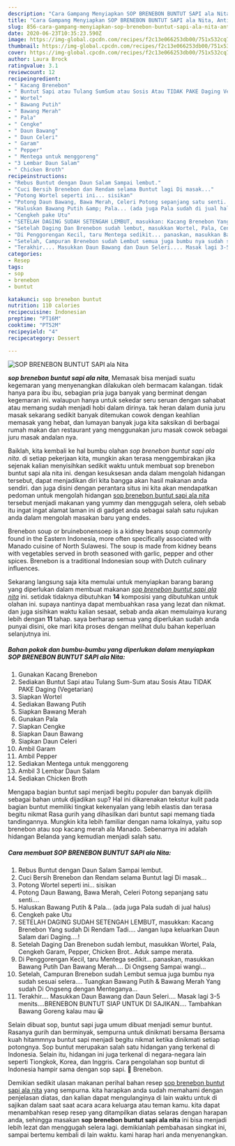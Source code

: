 ```yaml
---
description: "Cara Gampang Menyiapkan SOP BRENEBON BUNTUT SAPI ala Nita, Anti Gagal"
title: "Cara Gampang Menyiapkan SOP BRENEBON BUNTUT SAPI ala Nita, Anti Gagal"
slug: 856-cara-gampang-menyiapkan-sop-brenebon-buntut-sapi-ala-nita-anti-gagal
date: 2020-06-23T10:35:23.590Z
image: https://img-global.cpcdn.com/recipes/f2c13e066253db00/751x532cq70/sop-brenebon-buntut-sapi-ala-nita-foto-resep-utama.jpg
thumbnail: https://img-global.cpcdn.com/recipes/f2c13e066253db00/751x532cq70/sop-brenebon-buntut-sapi-ala-nita-foto-resep-utama.jpg
cover: https://img-global.cpcdn.com/recipes/f2c13e066253db00/751x532cq70/sop-brenebon-buntut-sapi-ala-nita-foto-resep-utama.jpg
author: Laura Brock
ratingvalue: 3.1
reviewcount: 12
recipeingredient:
- " Kacang Brenebon"
- " Buntut Sapi atau Tulang SumSum atau Sosis Atau TIDAK PAKE Daging Vegetarian"
- " Wortel"
- " Bawang Putih"
- " Bawang Merah"
- " Pala"
- " Cengke"
- " Daun Bawang"
- " Daun Celeri"
- " Garam"
- " Pepper"
- " Mentega untuk menggoreng"
- "3 Lembar Daun Salam"
- " Chicken Broth"
recipeinstructions:
- "Rebus Buntut dengan Daun Salam Sampai lembut."
- "Cuci Bersih Brenebon dan Rendam selama Buntut lagi Di masak..."
- "Potong Wortel seperti ini... sisikan"
- "Potong Daun Bawang, Bawa Merah, Celeri Potong sepanjang satu senti...."
- "Haluskan Bawang Putih &amp; Pala... (ada juga Pala sudah di jual halus)"
- "Cengkeh pake Utu"
- "SETELAH DAGING SUDAH SETENGAH LEMBUT, masukkan: Kacang Brenebon Yang sudah Di Rendam Tadi.... Jangan lupa keluarkan Daun Salam dari Daging....!"
- "Setelah Daging Dan Brenebon sudah lembut, masukkan Wortel, Pala, Cengkeh Garam, Pepper, Chicken Brot.. Aduk sampe merata."
- "Di Penggorengan Kecil, taru Mentega sedikit... panaskan, masukkan Bawang Putih Dan Bawang Merah.... Di Ongseng Sampai wangi..."
- "Setelah, Campuran Brenebon sudah Lembut semua juga bumbu nya sudah sesuai selera.... Tuangkan Bawang Putih &amp; Bawang Merah Yang sudah Di Ongseng dengan Menteganya..."
- "Terakhir.... Masukkan Daun Bawang dan Daun Seleri.... Masak lagi 3-5 menits....BRENEBON BUNTUT SIAP UNTUK DI SAJIKAN.... Tambahkan Bawang Goreng kalau mau 😀"
categories:
- Resep
tags:
- sop
- brenebon
- buntut

katakunci: sop brenebon buntut 
nutrition: 110 calories
recipecuisine: Indonesian
preptime: "PT16M"
cooktime: "PT52M"
recipeyield: "4"
recipecategory: Dessert

---
```



![SOP BRENEBON BUNTUT SAPI ala Nita](https://img-global.cpcdn.com/recipes/f2c13e066253db00/751x532cq70/sop-brenebon-buntut-sapi-ala-nita-foto-resep-utama.jpg)

<b><i>sop brenebon buntut sapi ala nita</i></b>, Memasak bisa menjadi suatu kegemaran yang menyenangkan dilakukan oleh bermacam kalangan. tidak hanya para ibu ibu, sebagian pria juga banyak yang berminat dengan kegemaran ini. walaupun hanya untuk sekedar seru seruan dengan sahabat atau memang sudah menjadi hobi dalam dirinya. tak heran dalam dunia juru masak sekarang sedikit banyak ditemukan cowok dengan keahlian memasak yang hebat, dan lumayan banyak juga kita saksikan di berbagai rumah makan dan restaurant yang menggunakan juru masak cowok sebagai juru masak andalan nya.

Baiklah, kita kembali ke hal bumbu olahan <i>sop brenebon buntut sapi ala nita</i>. di setiap pekerjaan kita, mungkin akan terasa menggembirakan jika sejenak kalian menyisihkan sedikit waktu untuk membuat sop brenebon buntut sapi ala nita ini. dengan kesuksesan anda dalam mengolah hidangan tersebut, dapat menjadikan diri kita bangga akan hasil makanan anda sendiri. dan juga disini dengan perantara situs ini kita akan mendapatkan pedoman untuk mengolah hidangan <u>sop brenebon buntut sapi ala nita</u> tersebut menjadi makanan yang yummy dan menggugah selera, oleh sebab itu ingat ingat alamat laman ini di gadget anda sebagai salah satu rujukan anda dalam mengolah masakan baru yang endes.

Brenebon soup or bruinebonensoep is a kidney beans soup commonly found in the Eastern Indonesia, more often specifically associated with Manado cuisine of North Sulawesi. The soup is made from kidney beans with vegetables served in broth seasoned with garlic, pepper and other spices. Brenebon is a traditional Indonesian soup with Dutch culinary influences.


Sekarang langsung saja kita memulai untuk menyiapkan barang barang yang diperlukan dalam membuat makanan <u><i>sop brenebon buntut sapi ala nita</i></u> ini. setidak tidaknya dibutuhkan <b>14</b> komposisi yang dibutuhkan untuk olahan ini. supaya nantinya dapat membuahkan rasa yang lezat dan nikmat. dan juga sisihkan waktu kalian sesaat, sebab anda akan memulainya kurang lebih dengan <b>11</b> tahap. saya berharap semua yang diperlukan sudah anda punyai disini, oke mari kita proses dengan melihat dulu bahan keperluan selanjutnya ini.

<!--inarticleads1-->

##### Bahan pokok dan bumbu-bumbu yang diperlukan dalam menyiapkan SOP BRENEBON BUNTUT SAPI ala Nita:

1. Gunakan  Kacang Brenebon
1. Sediakan  Buntut Sapi atau Tulang Sum-Sum atau Sosis Atau TIDAK PAKE Daging (Vegetarian)
1. Siapkan  Wortel
1. Sediakan  Bawang Putih
1. Siapkan  Bawang Merah
1. Gunakan  Pala
1. Siapkan  Cengke
1. Siapkan  Daun Bawang
1. Siapkan  Daun Celeri
1. Ambil  Garam
1. Ambil  Pepper
1. Sediakan  Mentega untuk menggoreng
1. Ambil 3 Lembar Daun Salam
1. Sediakan  Chicken Broth


Mengapa bagian buntut sapi menjadi begitu populer dan banyak dipilih sebagai bahan untuk dijadikan sup? Hal ini dikarenakan tekstur kulit pada bagian buntut memiliki tingkat kekenyalan yang lebih elastis dan terasa begitu nikmat Rasa gurih yang dihasilkan dari buntut sapi memang tiada tandingannya. Mungkin kita lebih familiar dengan nama lokalnya, yaitu sop brenebon atau sop kacang merah ala Manado. Sebenarnya ini adalah hidangan Belanda yang kemudian menjadi salah satu. 

<!--inarticleads2-->

##### Cara membuat SOP BRENEBON BUNTUT SAPI ala Nita:

1. Rebus Buntut dengan Daun Salam Sampai lembut.
1. Cuci Bersih Brenebon dan Rendam selama Buntut lagi Di masak...
1. Potong Wortel seperti ini... sisikan
1. Potong Daun Bawang, Bawa Merah, Celeri Potong sepanjang satu senti....
1. Haluskan Bawang Putih &amp; Pala... (ada juga Pala sudah di jual halus)
1. Cengkeh pake Utu
1. SETELAH DAGING SUDAH SETENGAH LEMBUT, masukkan: Kacang Brenebon Yang sudah Di Rendam Tadi.... Jangan lupa keluarkan Daun Salam dari Daging....!
1. Setelah Daging Dan Brenebon sudah lembut, masukkan Wortel, Pala, Cengkeh Garam, Pepper, Chicken Brot.. Aduk sampe merata.
1. Di Penggorengan Kecil, taru Mentega sedikit... panaskan, masukkan Bawang Putih Dan Bawang Merah.... Di Ongseng Sampai wangi...
1. Setelah, Campuran Brenebon sudah Lembut semua juga bumbu nya sudah sesuai selera.... Tuangkan Bawang Putih &amp; Bawang Merah Yang sudah Di Ongseng dengan Menteganya...
1. Terakhir.... Masukkan Daun Bawang dan Daun Seleri.... Masak lagi 3-5 menits....BRENEBON BUNTUT SIAP UNTUK DI SAJIKAN.... Tambahkan Bawang Goreng kalau mau 😀


Selain dibuat sop, buntut sapi juga umum dibuat menjadi semur buntut. Rasanya gurih dan berminyak, sempurna untuk dinikmati bersama Bersama kuah hitammnya buntut sapi menjadi begitu nikmat ketika dinikmati setiap potongnya. Sop buntut merupakan salah satu hidangan yang terkenal di Indonesia. Selain itu, hidangan ini juga terkenal di negara-negara lain seperti Tiongkok, Korea, dan Inggris. Cara pengolahan sop buntut di Indonesia hampir sama dengan sop sapi. 🎦 Brenebon. 

Demikian sedikit ulasan makanan perihal bahan resep <u>sop brenebon buntut sapi ala nita</u> yang sempurna. kita harapkan anda sudah memahami dengan penjelasan diatas, dan kalian dapat mengulanginya di lain waktu untuk di sajikan dalam saat saat acara acara keluarga atau teman kamu. kita dapat menambahkan resep resep yang ditampilkan diatas selaras dengan harapan anda, sehingga masakan <b>sop brenebon buntut sapi ala nita</b> ini bisa menjadi lebih lezat dan menggugah selera lagi. demikianlah pembahasan singkat ini, sampai bertemu kembali di lain waktu. kami harap hari anda menyenangkan.
